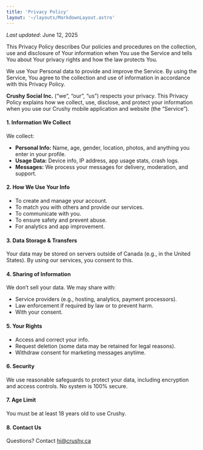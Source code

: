 ```yaml
---
title: 'Privacy Policy'
layout: '~/layouts/MarkdownLayout.astro'
---
```


_Last updated_: June 12, 2025

This Privacy Policy describes Our policies and procedures on the collection, use and disclosure of Your information when You use the Service and tells You about Your privacy rights and how the law protects You.

We use Your Personal data to provide and improve the Service. By using the Service, You agree to the collection and use of information in accordance with this Privacy Policy. 

**Crushy Social Inc.** (“we”, “our”, “us”) respects your privacy. This Privacy Policy explains how we collect, use, disclose, and protect your information when you use our Crushy mobile application and website (the “Service”).

#### 1. **Information We Collect**

We collect:

* **Personal Info:** Name, age, gender, location, photos, and anything you enter in your profile.
* **Usage Data:** Device info, IP address, app usage stats, crash logs.
* **Messages:** We process your messages for delivery, moderation, and support.

#### 2. **How We Use Your Info**

* To create and manage your account.
* To match you with others and provide our services.
* To communicate with you.
* To ensure safety and prevent abuse.
* For analytics and app improvement.

#### 3. **Data Storage & Transfers**

Your data may be stored on servers outside of Canada (e.g., in the United States). By using our services, you consent to this.

#### 4. **Sharing of Information**

We don’t sell your data. We may share with:

* Service providers (e.g., hosting, analytics, payment processors).
* Law enforcement if required by law or to prevent harm.
* With your consent.

#### 5. **Your Rights**

* Access and correct your info.
* Request deletion (some data may be retained for legal reasons).
* Withdraw consent for marketing messages anytime.

#### 6. **Security**

We use reasonable safeguards to protect your data, including encryption and access controls. No system is 100% secure.

#### 7. **Age Limit**

You must be at least 18 years old to use Crushy.

#### 8. **Contact Us**

Questions? Contact [hi@crushy.ca](mailto:hi@crushy.ca)



